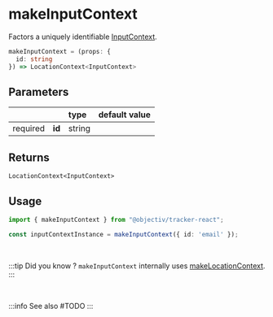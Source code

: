 # makeInputContext

Factors a uniquely identifiable [InputContext](/taxonomy/reference/location-contexts/InputContext.md).

```typescript
makeInputContext = (props: { 
  id: string
}) => LocationContext<InputContext>
```  

## Parameters
|          |        | type    | default value |
|:--------:|:-------|:--------|:--------------|
| required | **id** | string  |               |

## Returns
`LocationContext<InputContext>`

## Usage

```ts
import { makeInputContext } from "@objectiv/tracker-react";
```

```ts
const inputContextInstance = makeInputContext({ id: 'email' });
```

<br/>

:::tip Did you know ?
`makeInputContext` internally uses [makeLocationContext](/tracking/react/api-reference/common/factories/makeLocationContext.md).
:::

<br />

:::info See also
#TODO
:::
